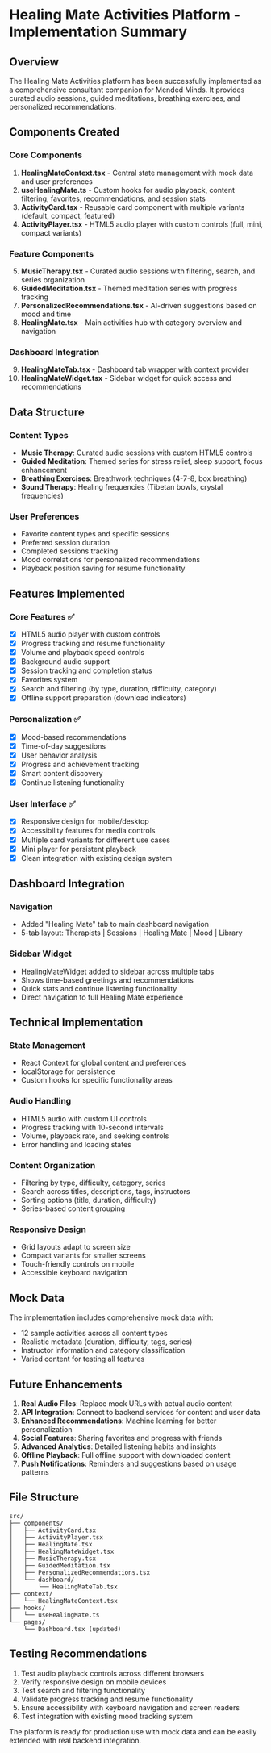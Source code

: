 # Healing Mate Activities Platform - Implementation Summary

## Overview
The Healing Mate Activities platform has been successfully implemented as a comprehensive consultant companion for Mended Minds. It provides curated audio sessions, guided meditations, breathing exercises, and personalized recommendations.

## Components Created

### Core Components
1. **HealingMateContext.tsx** - Central state management with mock data and user preferences
2. **useHealingMate.ts** - Custom hooks for audio playback, content filtering, favorites, recommendations, and session stats
3. **ActivityCard.tsx** - Reusable card component with multiple variants (default, compact, featured)
4. **ActivityPlayer.tsx** - HTML5 audio player with custom controls (full, mini, compact variants)

### Feature Components
5. **MusicTherapy.tsx** - Curated audio sessions with filtering, search, and series organization
6. **GuidedMeditation.tsx** - Themed meditation series with progress tracking
7. **PersonalizedRecommendations.tsx** - AI-driven suggestions based on mood and time
8. **HealingMate.tsx** - Main activities hub with category overview and navigation

### Dashboard Integration
9. **HealingMateTab.tsx** - Dashboard tab wrapper with context provider
10. **HealingMateWidget.tsx** - Sidebar widget for quick access and recommendations

## Data Structure

### Content Types
- **Music Therapy**: Curated audio sessions with custom HTML5 controls
- **Guided Meditation**: Themed series for stress relief, sleep support, focus enhancement
- **Breathing Exercises**: Breathwork techniques (4-7-8, box breathing)
- **Sound Therapy**: Healing frequencies (Tibetan bowls, crystal frequencies)

### User Preferences
- Favorite content types and specific sessions
- Preferred session duration
- Completed sessions tracking
- Mood correlations for personalized recommendations
- Playback position saving for resume functionality

## Features Implemented

### Core Features ✅
- [x] HTML5 audio player with custom controls
- [x] Progress tracking and resume functionality
- [x] Volume and playback speed controls
- [x] Background audio support
- [x] Session tracking and completion status
- [x] Favorites system
- [x] Search and filtering (by type, duration, difficulty, category)
- [x] Offline support preparation (download indicators)

### Personalization ✅
- [x] Mood-based recommendations
- [x] Time-of-day suggestions
- [x] User behavior analysis
- [x] Progress and achievement tracking
- [x] Smart content discovery
- [x] Continue listening functionality

### User Interface ✅
- [x] Responsive design for mobile/desktop
- [x] Accessibility features for media controls
- [x] Multiple card variants for different use cases
- [x] Mini player for persistent playback
- [x] Clean integration with existing design system

## Dashboard Integration

### Navigation
- Added "Healing Mate" tab to main dashboard navigation
- 5-tab layout: Therapists | Sessions | Healing Mate | Mood | Library

### Sidebar Widget
- HealingMateWidget added to sidebar across multiple tabs
- Shows time-based greetings and recommendations
- Quick stats and continue listening functionality
- Direct navigation to full Healing Mate experience

## Technical Implementation

### State Management
- React Context for global content and preferences
- localStorage for persistence
- Custom hooks for specific functionality areas

### Audio Handling
- HTML5 audio with custom UI controls
- Progress tracking with 10-second intervals
- Volume, playback rate, and seeking controls
- Error handling and loading states

### Content Organization
- Filtering by type, difficulty, category, series
- Search across titles, descriptions, tags, instructors
- Sorting options (title, duration, difficulty)
- Series-based content grouping

### Responsive Design
- Grid layouts adapt to screen size
- Compact variants for smaller screens
- Touch-friendly controls on mobile
- Accessible keyboard navigation

## Mock Data
The implementation includes comprehensive mock data with:
- 12 sample activities across all content types
- Realistic metadata (duration, difficulty, tags, series)
- Instructor information and category classification
- Varied content for testing all features

## Future Enhancements
1. **Real Audio Files**: Replace mock URLs with actual audio content
2. **API Integration**: Connect to backend services for content and user data
3. **Enhanced Recommendations**: Machine learning for better personalization
4. **Social Features**: Sharing favorites and progress with friends
5. **Advanced Analytics**: Detailed listening habits and insights
6. **Offline Playback**: Full offline support with downloaded content
7. **Push Notifications**: Reminders and suggestions based on usage patterns

## File Structure
```
src/
├── components/
│   ├── ActivityCard.tsx
│   ├── ActivityPlayer.tsx
│   ├── HealingMate.tsx
│   ├── HealingMateWidget.tsx
│   ├── MusicTherapy.tsx
│   ├── GuidedMeditation.tsx
│   ├── PersonalizedRecommendations.tsx
│   └── dashboard/
│       └── HealingMateTab.tsx
├── context/
│   └── HealingMateContext.tsx
├── hooks/
│   └── useHealingMate.ts
└── pages/
    └── Dashboard.tsx (updated)
```

## Testing Recommendations
1. Test audio playback controls across different browsers
2. Verify responsive design on mobile devices
3. Test search and filtering functionality
4. Validate progress tracking and resume functionality
5. Ensure accessibility with keyboard navigation and screen readers
6. Test integration with existing mood tracking system

The platform is ready for production use with mock data and can be easily extended with real backend integration.